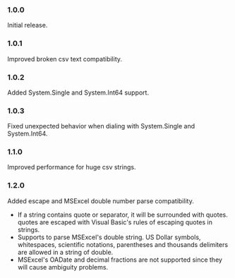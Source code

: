 ### 1.0.0
Initial release.

### 1.0.1
Improved broken csv text compatibility.

### 1.0.2
Added System.Single and System.Int64 support.

### 1.0.3
Fixed unexpected behavior when dialing with System.Single and System.Int64.

### 1.1.0
Improved performance for huge csv strings.

### 1.2.0
Added escape and MSExcel double number parse compatibility.
- If a string contains quote or separator, it will be surrounded with quotes. quotes are escaped with Visual Basic's rules of escaping quotes in strings.
- Supports to parse MSExcel's double string. US Dollar symbols, whitespaces, scientific notations, parentheses and thousands delimiters are allowed in a string of double. 
- MSExcel's OADate and decimal fractions are not supported since they will cause ambiguity problems.